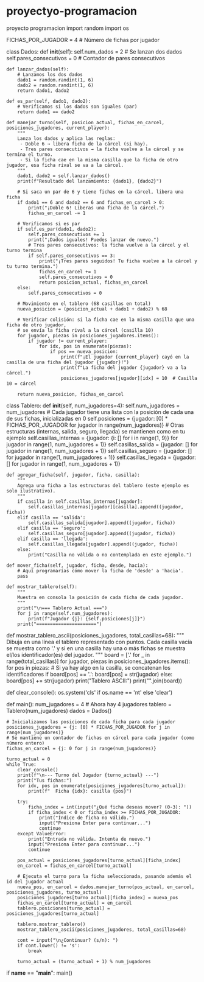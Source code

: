 # proyectyo-programacion
proyecto programacion
import random
import os

FICHAS_POR_JUGADOR = 4  # Número de fichas por jugador

class Dados:
    def __init__(self):
        self.num_dados = 2  # Se lanzan dos dados
        self.pares_consecutivos = 0  # Contador de pares consecutivos

    def lanzar_dados(self):
        # Lanzamos los dos dados
        dado1 = random.randint(1, 6)
        dado2 = random.randint(1, 6)
        return dado1, dado2

    def es_par(self, dado1, dado2):
        # Verificamos si los dados son iguales (par)
        return dado1 == dado2

    def manejar_turno(self, posicion_actual, fichas_en_carcel, posiciones_jugadores, current_player):
        """
        Lanza los dados y aplica las reglas:
         - Doble 6 → libera ficha de la cárcel (si hay).
         - Tres pares consecutivos → la ficha vuelve a la cárcel y se termina el turno.
         - Si la ficha cae en la misma casilla que la ficha de otro jugador, esa ficha rival se va a la cárcel.
        """
        dado1, dado2 = self.lanzar_dados()
        print(f"Resultado del lanzamiento: {dado1}, {dado2}")

        # Si saca un par de 6 y tiene fichas en la cárcel, libera una ficha
        if dado1 == 6 and dado2 == 6 and fichas_en_carcel > 0:
            print("¡Doble 6! Liberas una ficha de la cárcel.")
            fichas_en_carcel -= 1

        # Verificamos si es par
        if self.es_par(dado1, dado2):
            self.pares_consecutivos += 1
            print("¡Dados iguales! Puedes lanzar de nuevo.")
            # Tres pares consecutivos: la ficha vuelve a la cárcel y el turno termina
            if self.pares_consecutivos == 3:
                print("¡Tres pares seguidos! Tu ficha vuelve a la cárcel y tu turno termina.")
                fichas_en_carcel += 1
                self.pares_consecutivos = 0
                return posicion_actual, fichas_en_carcel
        else:
            self.pares_consecutivos = 0

        # Movimiento en el tablero (68 casillas en total)
        nueva_posicion = (posicion_actual + dado1 + dado2) % 68

        # Verificar colisión: si la ficha cae en la misma casilla que una ficha de otro jugador,
        # se envía la ficha rival a la cárcel (casilla 10)
        for jugador, piezas in posiciones_jugadores.items():
            if jugador != current_player:
                for idx, pos in enumerate(piezas):
                    if pos == nueva_posicion:
                        print(f"¡El jugador {current_player} cayó en la casilla de una ficha del jugador {jugador}!")
                        print(f"La ficha del jugador {jugador} va a la cárcel.")
                        posiciones_jugadores[jugador][idx] = 10  # Casilla 10 = cárcel

        return nueva_posicion, fichas_en_carcel

class Tablero:
    def __init__(self, num_jugadores=4):
        self.num_jugadores = num_jugadores
        # Cada jugador tiene una lista con la posición de cada una de sus fichas, inicializadas en 0
        self.posiciones = {jugador: [0] * FICHAS_POR_JUGADOR for jugador in range(num_jugadores)}
        # Otras estructuras (internas, salida, seguro, llegada) se mantienen como en tu ejemplo
        self.casillas_internas = {jugador: {i: [] for i in range(1, 9)} for jugador in range(1, num_jugadores + 1)}
        self.casillas_salida = {jugador: [] for jugador in range(1, num_jugadores + 1)}
        self.casillas_seguro = {jugador: [] for jugador in range(1, num_jugadores + 1)}
        self.casillas_llegada = {jugador: [] for jugador in range(1, num_jugadores + 1)}

    def agregar_ficha(self, jugador, ficha, casilla):
        """
        Agrega una ficha a las estructuras del tablero (este ejemplo es solo ilustrativo).
        """
        if casilla in self.casillas_internas[jugador]:
            self.casillas_internas[jugador][casilla].append((jugador, ficha))
        elif casilla == 'salida':
            self.casillas_salida[jugador].append((jugador, ficha))
        elif casilla == 'seguro':
            self.casillas_seguro[jugador].append((jugador, ficha))
        elif casilla == 'llegada':
            self.casillas_llegada[jugador].append((jugador, ficha))
        else:
            print("Casilla no válida o no contemplada en este ejemplo.")

    def mover_ficha(self, jugador, ficha, desde, hacia):
        # Aquí programarías cómo mover la ficha de 'desde' a 'hacia'.
        pass

    def mostrar_tablero(self):
        """
        Muestra en consola la posición de cada ficha de cada jugador.
        """
        print("\n=== Tablero Actual ===")
        for j in range(self.num_jugadores):
            print(f"Jugador {j}: {self.posiciones[j]}")
        print("======================")

def mostrar_tablero_ascii(posiciones_jugadores, total_casillas=68):
    """
    Dibuja en una línea el tablero representado con puntos.
    Cada casilla vacía se muestra como '.' y si en una casilla hay una o más fichas se muestra el/los identificador(es) del jugador.
    """
    board = ['.' for _ in range(total_casillas)]
    for jugador, piezas in posiciones_jugadores.items():
        for pos in piezas:
            # Si ya hay algo en la casilla, se concatenan los identificadores
            if board[pos] == '.':
                board[pos] = str(jugador)
            else:
                board[pos] += str(jugador)
    print("Tablero ASCII:")
    print("".join(board))

def clear_console():
    os.system('cls' if os.name == 'nt' else 'clear')

def main():
    num_jugadores = 4  # Ahora hay 4 jugadores
    tablero = Tablero(num_jugadores)
    dados = Dados()

    # Inicializamos las posiciones de cada ficha para cada jugador
    posiciones_jugadores = {j: [0] * FICHAS_POR_JUGADOR for j in range(num_jugadores)}
    # Se mantiene un contador de fichas en cárcel para cada jugador (como número entero)
    fichas_en_carcel = {j: 0 for j in range(num_jugadores)}

    turno_actual = 0
    while True:
        clear_console()
        print(f"\n--- Turno del Jugador {turno_actual} ---")
        print("Tus fichas:")
        for idx, pos in enumerate(posiciones_jugadores[turno_actual]):
            print(f"  Ficha {idx}: casilla {pos}")

        try:
            ficha_index = int(input("¿Qué ficha deseas mover? (0-3): "))
            if ficha_index < 0 or ficha_index >= FICHAS_POR_JUGADOR:
                print("Índice de ficha no válido.")
                input("Presiona Enter para continuar...")
                continue
        except ValueError:
            print("Entrada no válida. Intenta de nuevo.")
            input("Presiona Enter para continuar...")
            continue

        pos_actual = posiciones_jugadores[turno_actual][ficha_index]
        en_carcel = fichas_en_carcel[turno_actual]

        # Ejecuta el turno para la ficha seleccionada, pasando además el id del jugador actual
        nueva_pos, en_carcel = dados.manejar_turno(pos_actual, en_carcel, posiciones_jugadores, turno_actual)
        posiciones_jugadores[turno_actual][ficha_index] = nueva_pos
        fichas_en_carcel[turno_actual] = en_carcel
        tablero.posiciones[turno_actual] = posiciones_jugadores[turno_actual]

        tablero.mostrar_tablero()
        mostrar_tablero_ascii(posiciones_jugadores, total_casillas=68)

        cont = input("\n¿Continuar? (s/n): ")
        if cont.lower() != 's':
            break

        turno_actual = (turno_actual + 1) % num_jugadores

if __name__ == "__main__":
    main()
